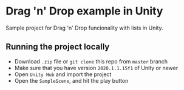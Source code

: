 # Drag 'n' Drop example in Unity

Sample project for Drag 'n' Drop funcionality with lists in Unity.

## Running the project locally

* Download `.zip` file or `git clone` this repo from `master` branch
* Make sure that you have version `2020.1.1.15f1` of Unity or newer
* Open `Unity Hub` and import the project
* Open the `SampleScene`, and hit the play button